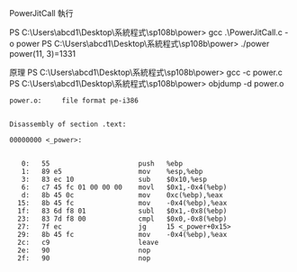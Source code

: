 PowerJitCall
執行

PS C:\Users\abcd1\Desktop\系統程式\sp108b\power> gcc .\PowerJitCall.c -o power
PS C:\Users\abcd1\Desktop\系統程式\sp108b\power> ./power
power(11, 3)=1331


原理
PS C:\Users\abcd1\Desktop\系統程式\sp108b\power> gcc -c power.c
PS C:\Users\abcd1\Desktop\系統程式\sp108b\power> objdump -d power.o

```
power.o:     file format pe-i386


Disassembly of section .text:

00000000 <_power>:


   0:   55                      push   %ebp
   1:   89 e5                   mov    %esp,%ebp
   3:   83 ec 10                sub    $0x10,%esp
   6:   c7 45 fc 01 00 00 00    movl   $0x1,-0x4(%ebp)
   d:   8b 45 0c                mov    0xc(%ebp),%eax
  15:   8b 45 fc                mov    -0x4(%ebp),%eax
  1f:   83 6d f8 01             subl   $0x1,-0x8(%ebp)
  23:   83 7d f8 00             cmpl   $0x0,-0x8(%ebp)
  27:   7f ec                   jg     15 <_power+0x15>
  29:   8b 45 fc                mov    -0x4(%ebp),%eax
  2c:   c9                      leave
  2e:   90                      nop
  2f:   90                      nop
```